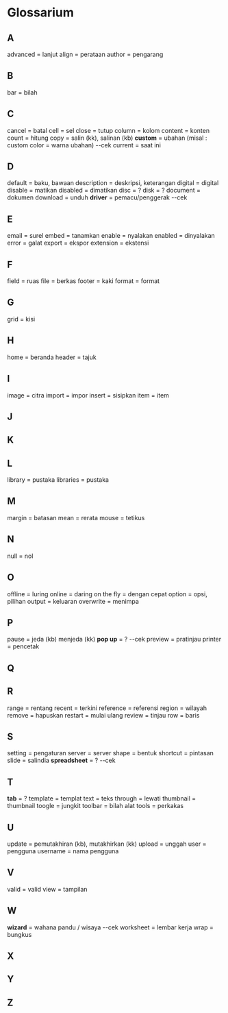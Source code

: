 # Glossarium

## A
advanced = lanjut
align = perataan
author = pengarang

## B
bar = bilah

## C
cancel = batal
cell = sel
close = tutup
column = kolom
content = konten
count = hitung
copy = salin (kk), salinan (kb)
**custom** = ubahan (misal : custom color = warna ubahan) --cek
current = saat ini

## D
default = baku, bawaan
description = deskripsi, keterangan
digital = digital
disable = matikan
disabled = dimatikan
disc = ?
disk = ?
document = dokumen
download = unduh
**driver** = pemacu/penggerak --cek

## E
email = surel
embed = tanamkan
enable = nyalakan
enabled = dinyalakan
error = galat
export = ekspor
extension = ekstensi

## F
field = ruas
file = berkas
footer = kaki
format = format

## G
grid = kisi

## H
home = beranda
header = tajuk

## I
image = citra
import = impor
insert = sisipkan
item = item

## J


## K


## L
library = pustaka
libraries = pustaka

## M
margin = batasan
mean = rerata
mouse = tetikus

## N
null = nol


## O
offline = luring
online = daring
on the fly = dengan cepat
option = opsi, pilihan
output = keluaran
overwrite = menimpa

## P
pause = jeda (kb) menjeda (kk)
**pop up** = ? --cek
preview = pratinjau
printer = pencetak

## Q


## R
range = rentang
recent = terkini
reference = referensi
region = wilayah
remove = hapuskan
restart = mulai ulang
review = tinjau
row = baris

## S
setting = pengaturan
server = server
shape = bentuk
shortcut = pintasan
slide = salindia
**spreadsheet** = ? --cek

## T
**tab** = ?
template = templat
text = teks
through = lewati
thumbnail = thumbnail
toogle = jungkit
toolbar = bilah alat
tools = perkakas

## U
update = pemutakhiran (kb), mutakhirkan (kk)
upload = unggah
user = pengguna
username = nama pengguna

## V
valid = valid
view = tampilan

## W
**wizard** = wahana pandu / wisaya --cek
worksheet = lembar kerja
wrap = bungkus

## X


## Y


## Z
